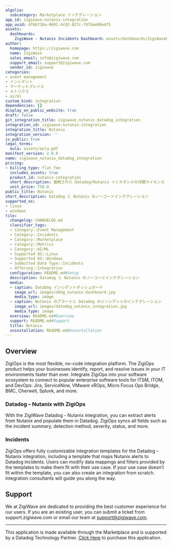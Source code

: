 ```yaml
---
algolia:
  subcategory: Marketplace インテグレーション
app_id: zigiwave-nutanix-integration
app_uuid: df66726a-0691-4c82-827c-f474ae98e4f5
assets:
  dashboards:
    ZigiWave - Nutanix Incidents Dashboard: assets/dashboards/ZigiWaveNutanix_DataDogIncidentDashboard.json
author:
  homepage: https://zigiwave.com
  name: ZigiWave
  sales_email: info@zigiwave.com
  support_email: support@zigiwave.com
  vendor_id: zigiwave
categories:
- event management
- インシデント
- マーケットプレイス
- メトリクス
- ai/ml
custom_kind: integration
dependencies: []
display_on_public_website: true
draft: false
git_integration_title: zigiwave_nutanix_datadog_integration
integration_id: zigiwave-nutanix-integration
integration_title: Nutanix
integration_version: ''
is_public: true
legal_terms:
  eula: assets/eula.pdf
manifest_version: 2.0.0
name: zigiwave_nutanix_datadog_integration
pricing:
- billing_type: flat_fee
  includes_assets: true
  product_id: nutanix-integration
  short_description: 接続された Datadog/Nutanix インスタンスの月額ライセンス
  unit_price: 750.0
public_title: Nutanix
short_description: Datadog と Nutanix のノーコードインテグレーション
supported_os:
- linux
- windows
tile:
  changelog: CHANGELOG.md
  classifier_tags:
  - Category::Event Management
  - Category::Incidents
  - Category::Marketplace
  - Category::Metrics
  - Category::AI/ML
  - Supported OS::Linux
  - Supported OS::Windows
  - Submitted Data Type::Incidents
  - Offering::Integration
  configuration: README.md#Setup
  description: Datadog と Nutanix のノーコードインテグレーション
  media:
  - caption: DataDog インシデントダッシュボード
    image_url: images/ddog_nutanix-dashboard.jpg
    media_type: image
  - caption: Nutanix のアラートと Datadog のインシデントのインテグレーション
    image_url: images/datadog_nutanix_integration.jpg
    media_type: image
  overview: README.md#Overview
  support: README.md#Support
  title: Nutanix
  uninstallation: README.md#Uninstallation
---
```


<!--  SOURCED FROM https://github.com/DataDog/marketplace -->



## Overview

ZigiOps is the most flexible, no-code integration platform. The ZigiOps product
helps your businesses identify, report, and resolve issues in your IT 
environments faster than ever. Integrate ZigiOps into your software ecosystem to connect to popular enterprise 
software tools for ITSM, ITOM, and DevOps: Jira, ServiceNow, VMware 
vROps, Micro Focus Ops Bridge, BMC, Cherwell, Splunk, and more.

### Datadog – Nutanix with ZigiOps

With the ZigiWave Datadog - Nutanix integration, you can extract alerts from Nutanix and populate them in Datadog. ZigiOps syncs all fields such as the incident summary, detection method, severity, status, and more.

### Incidents

ZigiOps offers fully customizable integration templates for the Datadog – Nutanix integration, including a template that maps Nutanix alerts to Datadog incidents. Users can modify data mappings and filters provided by the templates to make them fit with their use case. If your use case doesn’t fit within the template, you can also create an integration from scratch. Integration consultants will guide you along the way.

## Support

We at ZigiWave are dedicated to providing the best customer experience 
for our users.  If you are an existing user, you can submit a ticket from 
support.zigiwave.com or email our team at support@zigiwave.com. 

---
This application is made available through the Marketplace and is supported by a Datadog Technology Partner. <a href="https://app.datadoghq.com/marketplace/app/zigiwave-nutanix-integration" target="_blank">Click Here</a> to purchase this application.